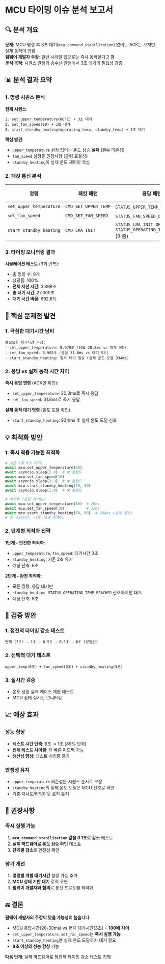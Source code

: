 # MCU 타이밍 이슈 분석 보고서

## 🔍 분석 개요

**문제**: MCU 명령 후 3초 대기(`mcu_command_stabilization`) 없이는 ACK는 오지만 실제 동작이 안됨  
**펌웨어 개발자 주장**: 일반 시리얼 앱으로는 즉시 동작한다고 함  
**분석 목적**: 시퀀스 관점과 송수신 관점에서 3초 대기의 필요성 검증

## 📊 분석 결과 요약

### 1. 명령 시퀀스 분석

**현재 시퀀스**:
```
1. set_upper_temperature(80°C) + 3초 대기
2. set_fan_speed(10) + 3초 대기  
3. start_standby_heating(operating_temp, standby_temp) + 3초 대기
```

**핵심 발견**:
- `upper_temperature` 설정 없이는 온도 상승 **실패** (필수 의존성)
- `fan_speed` 설정은 권장사항 (쿨링 효율성)
- `standby_heating`이 실제 온도 제어의 핵심

### 2. 패킷 통신 분석

| 명령 | 패킷 패턴 | 응답 패턴 | 평균 응답시간 |
|------|-----------|-----------|---------------|
| `set_upper_temperature` | `CMD_SET_UPPER_TEMP` | `STATUS_UPPER_TEMP_OK` (단일) | **20.8ms** |
| `set_fan_speed` | `CMD_SET_FAN_SPEED` | `STATUS_FAN_SPEED_OK` (단일) | **31.8ms** |
| `start_standby_heating` | `CMD_LMA_INIT` | `STATUS_LMA_INIT_OK` + `STATUS_OPERATING_TEMP_REACHED` (이중) | **934.2ms** |

### 3. 타이밍 모니터링 결과

**시뮬레이션 테스트** (3회 반복):
- 총 명령 수: 9개
- 성공률: 100%
- **전체 세션 시간**: 3.898초
- **총 대기 시간**: 27.000초
- **대기 시간 비율**: 692.6%

## 🚨 핵심 문제점 발견

### 1. 극심한 대기시간 낭비
```
불필요한 대기시간 추정:
- set_upper_temperature: 8.979초 (응답 20.8ms vs 대기 9초)
- set_fan_speed: 8.968초 (응답 31.8ms vs 대기 9초)  
- start_standby_heating: 일부 대기 필요 (실제 온도 도달 934ms)
```

### 2. 응답 vs 실제 동작 시간 차이

**즉시 응답 명령** (ACK만 확인):
- `set_upper_temperature`: 20.8ms로 즉시 응답
- `set_fan_speed`: 31.8ms로 즉시 응답

**실제 동작 대기 명령** (온도 도달 확인):
- `start_standby_heating`: 934ms 후 실제 온도 도달 신호

## 💡 최적화 방안

### 1. 즉시 적용 가능한 최적화

```python
# 기존 (총 9초 대기)
await mcu.set_upper_temperature(80)
await asyncio.sleep(3.0)  # ❌ 불필요
await mcu.set_fan_speed(10) 
await asyncio.sleep(3.0)  # ❌ 불필요
await mcu.start_standby_heating(70, 50)
await asyncio.sleep(3.0)  # ❌ 불필요

# 최적화 (응답 대기만)
await mcu.set_upper_temperature(80)  # 20ms
await mcu.set_fan_speed(10)          # 32ms  
await mcu.start_standby_heating(70, 50)  # 934ms (실제 필요)
# 총 소요시간: ~1초 (8초 단축!)
```

### 2. 단계별 최적화 전략

**1단계 - 안전한 최적화**:
- `upper_temperature`, `fan_speed`: 대기시간 0초
- `standby_heating`: 기존 3초 유지
- 예상 단축: 6초

**2단계 - 완전 최적화**:
- 모든 명령: 응답 대기만
- `standby_heating`: `STATUS_OPERATING_TEMP_REACHED` 신호까지만 대기
- 예상 단축: 8초

## 🧪 검증 방안

### 1. 점진적 타이밍 감소 테스트
```
현재 (3초) → 1초 → 0.5초 → 0.1초 → 0초 (응답만)
```

### 2. 선택적 대기 테스트  
```
upper_temp(0초) + fan_speed(0초) + standby_heating(3초)
```

### 3. 실시간 검증
- 온도 상승 실패 케이스 재현 테스트
- MCU 상태 실시간 모니터링

## 📈 예상 효과

### 성능 향상
- **테스트 시간 단축**: 9초 → 1초 (89% 단축)
- **전체 테스트 사이클**: 더 빠른 피드백 가능
- **생산성 향상**: 테스트 처리량 증가

### 안정성 유지
- `upper_temperature` 의존성은 시퀀스 순서로 보장
- `standby_heating`의 실제 온도 도달은 MCU 신호로 확인
- 기존 재시도/타임아웃 로직 유지

## 🎯 권장사항

### 즉시 실행 가능
1. **`mcu_command_stabilization` 값을 0.1초로 감소** 테스트
2. **실제 하드웨어로 온도 상승 확인** 테스트
3. **단계별 감소**로 안전성 확인

### 장기 개선
1. **명령별 개별 대기시간** 설정 기능 추가
2. **MCU 상태 기반 대기** 로직 구현  
3. **펌웨어 개발자와 협의**로 통신 프로토콜 최적화

## 🔚 결론

**펌웨어 개발자의 주장이 맞을 가능성이 높습니다.**

- MCU 응답시간(20-30ms) vs 현재 대기시간(3초) = **100배 차이**
- `set_upper_temperature`, `set_fan_speed`는 **즉시 실행 가능**
- `start_standby_heating`만 실제 온도 도달까지 대기 필요
- **8초 이상의 성능 향상** 가능

**다음 단계**: 실제 하드웨어로 점진적 타이밍 감소 테스트 진행